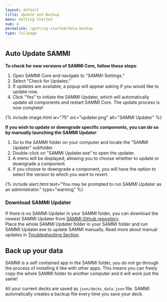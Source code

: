 ```yaml
---
layout: default
title: Update and Backup
menu: Getting Started
num: 4
permalink: /getting-started/data-backup
type: fullpage
---
```


## Auto Update SAMMI
**To check for new versions of SAMMI Core, follow these steps**:
1. Open SAMMI Core and navigate to "SAMMI-Settings."
2. Select "Check for Updates."
3. If updates are available, a popup will appear asking if you would like to update now.
4. Click "Yes" to initiate the SAMMI Updater, which will automatically update all components and restart SAMMI Core. The update process is now complete!

{% include image.html w="75" src="updater.png" alt="SAMMI Updater" %}

**If you wish to update or downgrade specific components, you can do so by manually launching the SAMMI Updater**:
1. Go to the SAMMI folder on your computer and locate the "SAMMI Updater" subfolder.
2. Double-click on "SAMMI Updater.exe" to open the updater.
3. A menu will be displayed, allowing you to choose whether to update or downgrade a component.
4. If you choose to downgrade a component, you will have the option to select the version to which you want to revert.

{% include alert.html text="You may be prompted to run SAMMI Updater as an administrator." type="warning" %} 

### Download SAMMI Updater  
If there is no SAMMI Updater in your SAMMI folder, you can download the newest SAMMI Updater from [SAMMI Github repository](https://github.com/SAMMISolutions/SAMMI-Official/raw/main/download/SAMMI%20Updater.zip).\
Place the whole SAMMI Updater folder in your SAMMI folder and run SAMMI Updater.exe to update SAMMI manually. Read more about manual updates in [Troubleshooting Section](troubleshooting/common#updateproblemsmissingsammiupdater).


## Back up your data
SAMMI is a self contained app in the SAMMI folder, you do not go through the process of installing it like with other apps.
This means you can freely copy the whole SAMMI folder to another computer and it will work just the same!

All your current decks are saved as `json/decks_data.json` file. SAMMI automatically creates a backup file every time you save your deck. 


